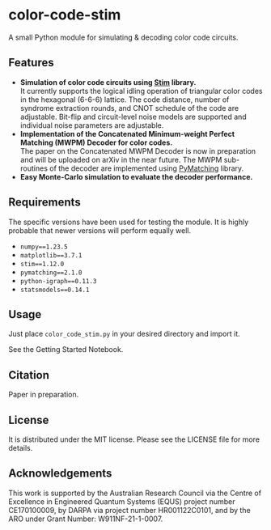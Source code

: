 # color-code-stim
A small Python module for simulating &amp; decoding color code circuits.

## Features
- **Simulation of color code circuits using [Stim](https://github.com/quantumlib/Stim) library.** <br> 
It currently supports the logical idling operation of triangular color codes in the hexagonal (6-6-6) lattice. The code distance, number of syndrome extraction rounds, and CNOT schedule of the code are adjustable. Bit-flip and circuit-level noise models are supported and individual noise parameters are adjustable.
- **Implementation of the Concatenated Minimum-weight Perfect Matching (MWPM) Decoder for color codes.** <br>
The paper on the Concatenated MWPM Decoder is now in preparation and will be uploaded on arXiv in the near future. The MWPM sub-routines of the decoder are implemented using [PyMatching](https://github.com/oscarhiggott/PyMatching) library.
- **Easy Monte-Carlo simulation to evaluate the decoder performance.** <br>

## Requirements
The specific versions have been used for testing the module. It is highly probable that newer versions will perform equally well.
- `numpy==1.23.5`
- `matplotlib==3.7.1`
- `stim==1.12.0`
- `pymatching==2.1.0`
- `python-igraph==0.11.3`
- `statsmodels==0.14.1`

## Usage
Just place `color_code_stim.py` in your desired directory and import it.

See the Getting Started Notebook.

## Citation
Paper in preparation.

## License
It is distributed under the MIT license. Please see the LICENSE file for more details.

## Acknowledgements
This work is supported by the Australian Research Council via the Centre of Excellence in Engineered Quantum Systems (EQUS) project number CE170100009, by DARPA via project number HR001122C0101, and by the ARO under Grant Number: W911NF-21-1-0007.
